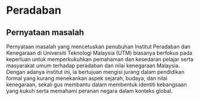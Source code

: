 # Peradaban
## Pernyataan masalah
Pernyataan masalah yang mencetuskan penubuhan Institut Peradaban dan Kenegaraan di Universiti Teknologi Malaysia (UTM) biasanya berfokus pada keperluan untuk memperkukuhkan pemahaman dan kesedaran pelajar serta masyarakat umum terhadap peradaban dan nilai kenegaraan Malaysia. Dengan adanya institut ini, ia bertujuan mengisi jurang dalam pendidikan formal yang kurang menekankan aspek sejarah, budaya, dan nilai kenegaraan, sekali gus membantu dalam membentuk identiti kebangsaan yang kukuh serta memahami peranan negara dalam konteks global.
